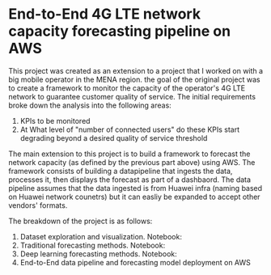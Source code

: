 # End-to-End 4G LTE network capacity forecasting pipeline on AWS

This project was created as an extension to a project that I worked on with a big mobile operator in the MENA region. the goal of the original project was to create a framework to monitor the capacity of the operator's 4G LTE network to guarantee customer quality of service. The initial requirements broke down the analysis into the following areas:

1) KPIs to be monitored
2) At What level of "number of connected users" do these KPIs start degrading beyond a desired quality of service threshold

The main extension to this project is to build a framework to forecast the network capacity (as defined by the previous part above) using AWS. The framework consists of building a datapipeline that ingests the data, processes it, then displays the forecast as part of a dashbaord. The data pipeline assumes that the data ingested is from Huawei infra (naming based on Huawei network counetrs) but it can easliy be expanded to accept other vendors' formats.

The breakdown of the project is as follows:

1) Dataset exploration and visualization. Notebook:
2) Traditional forecasting methods. Notebook:
3) Deep learning forecasting methods. Notebook:
4) End-to-End data pipeline and forecasting model deployment on AWS
